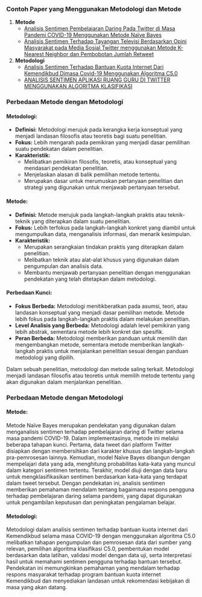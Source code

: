 ### Contoh Paper yang Menggunakan Metodologi dan Metode
1. **Metode**
   - [Analisis Sentimen Pembelajaran Daring Pada Twitter di Masa Pandemi COVID-19 Menggunakan Metode Naïve Bayes](http://stmik-budidarma.ac.id/ejurnal/index.php/mib/article/view/2580/1870)
   - [Analisis Sentimen Terhadap Tayangan Televisi Berdasarkan Opini Masyarakat pada Media Sosial Twitter menggunakan Metode K-Nearest Neighbor dan Pembobotan Jumlah Retweet](https://j-ptiik.ub.ac.id/index.php/j-ptiik/article/view/631)
2. **Metodologi**
   - [Analisis Sentimen Terhadap Bantuan Kuota Internet Dari Kemendikbud Dimasa Covid-19 Menggunakan Algoritma C5.0](https://journal.ipm2kpe.or.id/index.php/INTECOM/article/view/2793)
   - [ANALISIS SENTIMEN APLIKASI RUANG GURU DI TWITTER MENGGUNAKAN ALGORITMA KLASIFIKASI](https://ejurnal.teknokrat.ac.id/index.php/teknoinfo/article/view/679)

### Perbedaan Metode dengan Metodologi
#### Metodologi:
- **Definisi:** Metodologi merujuk pada kerangka kerja konseptual yang menjadi landasan filosofis atau teoretis bagi suatu penelitian.
- **Fokus:** Lebih mengarah pada pemikiran yang menjadi dasar pemilihan suatu pendekatan dalam penelitian.
- **Karakteristik:**
  - Melibatkan pemikiran filosofis, teoretis, atau konseptual yang mendasari pendekatan penelitian.
  - Menjelaskan alasan di balik pemilihan metode tertentu.
  - Merupakan dasar untuk merumuskan pertanyaan penelitian dan strategi yang digunakan untuk menjawab pertanyaan tersebut.

#### Metode:
- **Definisi:** Metode merujuk pada langkah-langkah praktis atau teknik-teknik yang diterapkan dalam suatu penelitian.
- **Fokus:** Lebih terfokus pada langkah-langkah konkret yang diambil untuk mengumpulkan data, menganalisis informasi, dan menarik kesimpulan.
- **Karakteristik:**
  - Merupakan serangkaian tindakan praktis yang diterapkan dalam penelitian.
  - Melibatkan teknik atau alat-alat khusus yang digunakan dalam pengumpulan dan analisis data.
  - Membantu menjawab pertanyaan penelitian dengan menggunakan pendekatan yang telah ditetapkan dalam metodologi.

#### Perbedaan Kunci:
- **Fokus Berbeda:** Metodologi menitikberatkan pada asumsi, teori, atau landasan konseptual yang menjadi dasar pemilihan metode. Metode lebih fokus pada langkah-langkah praktis dalam melakukan penelitian.
- **Level Analisis yang Berbeda:** Metodologi adalah level pemikiran yang lebih abstrak, sementara metode lebih konkret dan spesifik.
- **Peran Berbeda:** Metodologi memberikan panduan untuk memilih dan mengembangkan metode, sementara metode memberikan langkah-langkah praktis untuk menjalankan penelitian sesuai dengan panduan metodologi yang dipilih.

Dalam sebuah penelitian, metodologi dan metode saling terkait. Metodologi menjadi landasan filosofis atau teoretis untuk memilih metode tertentu yang akan digunakan dalam menjalankan penelitian.

### Perbedaan Metode dengan Metodologi
#### Metode:
Metode Naïve Bayes merupakan pendekatan yang digunakan dalam menganalisis sentimen terhadap pembelajaran daring di Twitter selama masa pandemi COVID-19. Dalam implementasinya, metode ini melalui beberapa tahapan kunci. Pertama, data tweet dari platform Twitter disiapkan dengan membersihkan dari karakter khusus dan langkah-langkah pra-pemrosesan lainnya. Kemudian, model Naïve Bayes dibangun dengan mempelajari data yang ada, menghitung probabilitas kata-kata yang muncul dalam kategori sentimen tertentu. Terakhir, model diuji dengan data baru untuk mengklasifikasikan sentimen berdasarkan kata-kata yang terdapat dalam tweet tersebut. Dengan pendekatan ini, analisis sentimen memberikan pemahaman mendalam tentang bagaimana respons pengguna terhadap pembelajaran daring selama pandemi, yang dapat digunakan untuk pengambilan keputusan dan peningkatan pengalaman belajar.

#### Metodologi:
Metodologi dalam analisis sentimen terhadap bantuan kuota internet dari Kemendikbud selama masa COVID-19 dengan menggunakan algoritma C5.0 melibatkan tahapan pengumpulan dan pemrosesan data dari sumber yang relevan, pemilihan algoritma klasifikasi C5.0, pembentukan model berdasarkan data latihan, validasi model dengan data uji, serta interpretasi hasil untuk memahami sentimen pengguna terhadap bantuan tersebut. Pendekatan ini memungkinkan pemahaman yang mendalam terhadap respons masyarakat terhadap program bantuan kuota internet Kemendikbud dan menyediakan landasan untuk rekomendasi kebijakan di masa yang akan datang.